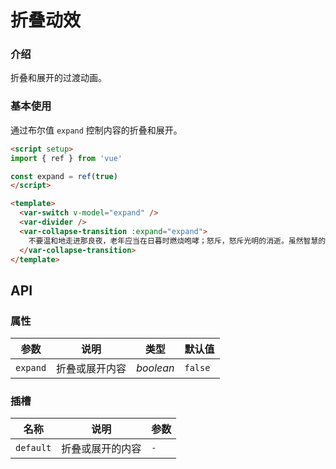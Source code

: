 # 折叠动效

### 介绍

折叠和展开的过渡动画。

### 基本使用

通过布尔值 `expand` 控制内容的折叠和展开。

```html
<script setup>
import { ref } from 'vue'

const expand = ref(true)
</script>

<template>
  <var-switch v-model="expand" />
  <var-divider />
  <var-collapse-transition :expand="expand">
    不要温和地走进那良夜，老年应当在日暮时燃烧咆哮；怒斥，怒斥光明的消逝。虽然智慧的人临终时懂得黑暗有理，因为他们的话没有迸发出闪电，他们 也并不温和地走进那个良夜。善良的人，当最后一浪过去，高呼他们脆弱的善行 可能曾会多么光辉地在绿色的海湾里舞蹈，怒斥，怒斥光明的消逝。
  </var-collapse-transition>
</template>
```

## API

### 属性

| 参数       | 说明                     | 类型        | 默认值    |
| ---------- | ------------------------ | ----------- | --------- |
| `expand` | 折叠或展开内容 | _boolean_ | `false` |

### 插槽

| 名称        | 说明       | 参数 |
| ----------- | ---------- | ---- |
| `default` | 折叠或展开的内容 | `-` |
